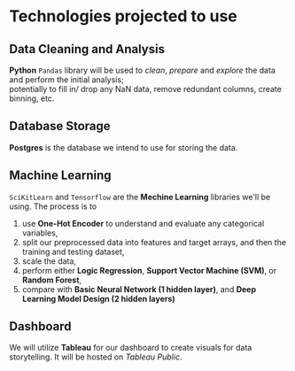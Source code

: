 # Technologies projected to use
## Data Cleaning and Analysis
**Python** `Pandas` library will be used to *clean*, *prepare* and *explore* the data and perform the initial analysis;<br>
potentially to fill in/ drop any NaN data, remove redundant columns, create binning, etc.

## Database Storage
**Postgres** is the database we intend to use for storing the data.

## Machine Learning
`SciKitLearn` and `Tensorflow` are the **Mechine Learning** libraries we'll be using. 
The process is to 
1. use **One-Hot Encoder** to understand and evaluate any categorical variables,
2. split our preprocessed data into features and target arrays, and then the training and testing dataset,
3. scale the data,
4. perform either **Logic Regression**, **Support Vector Machine (SVM)**, or **Random Forest**,
5. compare with **Basic Neural Network (1 hidden layer)**, and **Deep Learning Model Design (2 hidden layers)**

## Dashboard
We will utilize **Tableau** for our dashboard to create visuals for data storytelling. 
It will be hosted on *Tableau Public*. 
